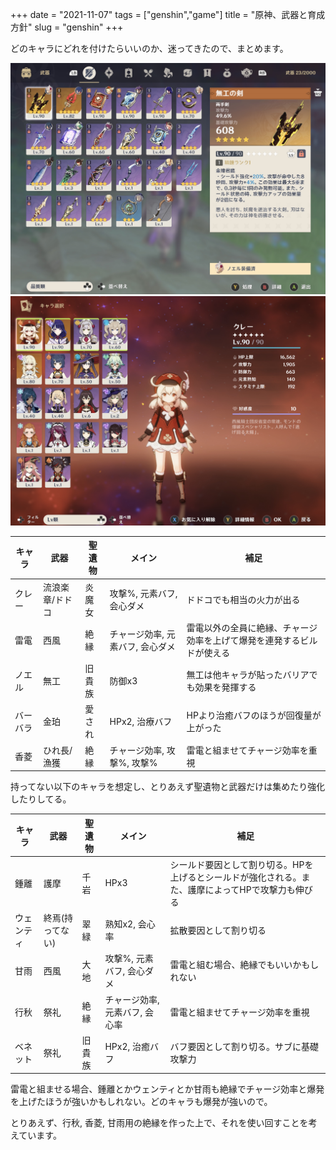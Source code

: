 +++
date = "2021-11-07"
tags = ["genshin","game"]
title = "原神、武器と育成方針"
slug = "genshin"
+++

どのキャラにどれを付けたらいいのか、迷ってきたので、まとめます。

![](https://raw.githubusercontent.com/syui/img/master/other/genshin_20211107_0001.jpg)
![](https://raw.githubusercontent.com/syui/img/master/other/genshin_20211107_0002.jpg)

|キャラ|武器|聖遺物|メイン|補足|
|---|---|---|---|---|
|クレー|流浪楽章/ドドコ|炎魔女|攻撃%, 元素バフ, 会心ダメ|ドドコでも相当の火力が出る|
|雷電|西風|絶縁|チャージ効率, 元素バフ, 会心ダメ|雷電以外の全員に絶縁、チャージ効率を上げて爆発を連発するビルドが使える|
|ノエル|無工|旧貴族|防御x3|無工は他キャラが貼ったバリアでも効果を発揮する|
|バーバラ|金珀|愛され|HPx2, 治療バフ|HPより治癒バフのほうが回復量が上がった|
|香菱|ひれ長/漁獲|絶縁|チャージ効率, 攻撃%, 攻撃%|雷電と組ませてチャージ効率を重視|

持ってない以下のキャラを想定し、とりあえず聖遺物と武器だけは集めたり強化したりしてる。

|キャラ|武器|聖遺物|メイン|補足|
|---|---|---|---|---|
|鍾離|護摩|千岩|HPx3|シールド要因として割り切る。HPを上げるとシールドが強化される。また、護摩によってHPで攻撃力も伸びる|
|ウェンティ|終焉(持ってない)|翠緑|熟知x2, 会心率|拡散要因として割り切る| 
|甘雨|西風|大地|攻撃%, 元素バフ, 会心ダメ|雷電と組む場合、絶縁でもいいかもしれない|
|行秋|祭礼|絶縁|チャージ効率, 元素バフ, 会心率|雷電と組ませてチャージ効率を重視|
|ベネット|祭礼|旧貴族|HPx2, 治癒バフ|バフ要因として割り切る。サブに基礎攻撃力|

雷電と組ませる場合、鍾離とかウェンティとか甘雨も絶縁でチャージ効率と爆発を上げたほうが強いかもしれない。どのキャラも爆発が強いので。

とりあえず、行秋, 香菱, 甘雨用の絶縁を作った上で、それを使い回すことを考えています。

